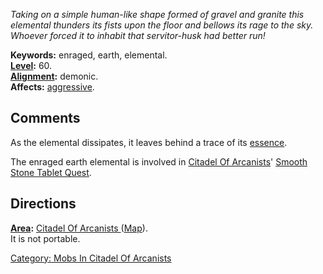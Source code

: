 *Taking on a simple human-like shape formed of gravel and granite this
elemental thunders its fists upon the floor and bellows its rage to the
sky. Whoever forced it to inhabit that servitor-husk had better run!*

**Keywords:** enraged, earth, elemental.  
**[Level](Level.md "wikilink"):** 60.  
**[Alignment](Alignment.md "wikilink"):** demonic.  
**Affects:** [ aggressive](Aggressive.md "wikilink").  

## Comments

As the elemental dissipates, it leaves behind a trace of its [
essence](Earth_Essence.md "wikilink").

The enraged earth elemental is involved in [Citadel Of
Arcanists](:Category:_Citadel_Of_Arcanists.md "wikilink")' [Smooth Stone
Tablet Quest](Smooth_Stone_Tablet_Quest.md "wikilink").

## Directions

**[Area](:Category:_Areas.md "wikilink"):** [Citadel Of Arcanists
](:Category:_Citadel_Of_Arcanists.md "wikilink")
([Map](Citadel_Of_Arcanists_Map.md "wikilink")).  
It is not portable.

[Category: Mobs In Citadel Of
Arcanists](Category:_Mobs_In_Citadel_Of_Arcanists "wikilink")
